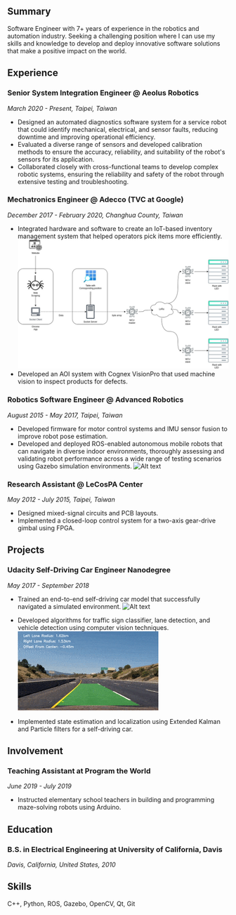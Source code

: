 
## Summary
Software Engineer with 7+ years of experience in the robotics and automation industry. Seeking a challenging position where I can use my skills and knowledge to develop and deploy innovative software solutions that make a positive impact on the world.

## Experience

### Senior System Integration Engineer @ Aeolus Robotics
_March 2020 - Present, Taipei, Taiwan_
- Designed an automated diagnostics software system for a service robot that could identify mechanical, electrical, and sensor faults, reducing downtime and improving operational efficiency.
- Evaluated a diverse range of sensors and developed calibration methods to ensure the accuracy, reliability, and suitability of the robot's sensors for its application.
- Collaborated closely with cross-functional teams to develop complex robotic systems, ensuring the reliability and safety of the robot through extensive testing and troubleshooting.

### Mechatronics Engineer @ Adecco (TVC at Google)
_December 2017 - February 2020, Changhua County, Taiwan_
- Integrated hardware and software to create an IoT-based inventory management system that helped operators pick items more efficiently.
  ![Alt text](assets/img/iot.jpg)
- Developed an AOI system with Cognex VisionPro that used machine vision to inspect products for defects.

### Robotics Software Engineer @ Advanced Robotics
_August 2015 - May 2017, Taipei, Taiwan_
- Developed firmware for motor control systems and IMU sensor fusion to improve robot pose estimation.
- Developed and deployed ROS-enabled autonomous mobile robots that can navigate in diverse indoor environments, thoroughly assessing and validating robot performance across a wide range of testing scenarios using Gazebo simulation environments.
  ![Alt text](assets/img/nav.gif)

### Research Assistant @ LeCosPA Center
_May 2012 - July 2015, Taipei, Taiwan_
- Designed mixed-signal circuits and PCB layouts.
- Implemented a closed-loop control system for a two-axis gear-drive gimbal using FPGA.

## Projects

### Udacity Self-Driving Car Engineer Nanodegree
_May 2017 - September 2018_
- Trained an end-to-end self-driving car model that successfully navigated a simulated environment.
  ![Alt text](assets/img/unity.gif)

- Developed algorithms for traffic sign classifier, lane detection, and vehicle detection using computer vision techniques.
  ![Alt text](assets/img/car_lane_detect.gif)
- Implemented state estimation and localization using Extended Kalman and Particle filters for a self-driving car.

## Involvement

### Teaching Assistant at Program the World
_June 2019 - July 2019_
- Instructed elementary school teachers in building and programming maze-solving robots using Arduino.

## Education

### B.S. in Electrical Engineering at University of California, Davis
_Davis, California, United States, 2010_

## Skills
C++, Python, ROS, Gazebo, OpenCV, Qt, Git
